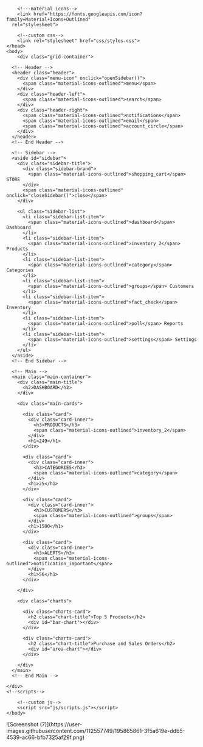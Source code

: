 <!DOCTYPE html>
<html lang="en">
    <head>
        <meta charset="utf-8">
        <meta name="viewport" content="width=device-width,initial-scale=1.0">
        <title>Admin Dashboard</title>
        <!--montserrat-->
        <link href="https://fonts.googleapis.com/css2?family=Montserrat:ital,wght@0,400;1,500&display=swap" rel="stylesheet">

        <!---material icons-->
        <link href="https://fonts.googleapis.com/icon?family=Material+Icons+Outlined"
      rel="stylesheet">

        <!--custom css-->
        <link rel="stylesheet" href="css/styles.css">
    </head>
    <body>
        <div class="grid-container">

      <!-- Header -->
      <header class="header">
        <div class="menu-icon" onclick="openSidebar()">
          <span class="material-icons-outlined">menu</span>
        </div>
        <div class="header-left">
          <span class="material-icons-outlined">search</span>
        </div>
        <div class="header-right">
          <span class="material-icons-outlined">notifications</span>
          <span class="material-icons-outlined">email</span>
          <span class="material-icons-outlined">account_circle</span>
        </div>
      </header>
      <!-- End Header -->

      <!-- Sidebar -->
      <aside id="sidebar">
        <div class="sidebar-title">
          <div class="sidebar-brand">
            <span class="material-icons-outlined">shopping_cart</span> STORE
          </div>
          <span class="material-icons-outlined" onclick="closeSidebar()">close</span>
        </div>

        <ul class="sidebar-list">
          <li class="sidebar-list-item">
            <span class="material-icons-outlined">dashboard</span> Dashboard
          </li>
          <li class="sidebar-list-item">
            <span class="material-icons-outlined">inventory_2</span> Products
          </li>
          <li class="sidebar-list-item">
            <span class="material-icons-outlined">category</span> Categories
          </li>
          <li class="sidebar-list-item"> 
            <span class="material-icons-outlined">groups</span> Customers
          </li>
          <li class="sidebar-list-item">
            <span class="material-icons-outlined">fact_check</span> Inventory
          </li>
          <li class="sidebar-list-item">
            <span class="material-icons-outlined">poll</span> Reports
          </li>
          <li class="sidebar-list-item">
            <span class="material-icons-outlined">settings</span> Settings
          </li>
        </ul>
      </aside>
      <!-- End Sidebar -->

      <!-- Main -->
      <main class="main-container">
        <div class="main-title">
          <h2>DASHBOARD</h2>
        </div>

        <div class="main-cards">

          <div class="card">
            <div class="card-inner">
              <h3>PRODUCTS</h3>
              <span class="material-icons-outlined">inventory_2</span>
            </div>
            <h1>249</h1>
          </div>

          <div class="card">
            <div class="card-inner">
              <h3>CATEGORIES</h3>
              <span class="material-icons-outlined">category</span>
            </div>
            <h1>25</h1>
          </div>

          <div class="card">
            <div class="card-inner">
              <h3>CUSTOMERS</h3>
              <span class="material-icons-outlined">groups</span>
            </div>
            <h1>1500</h1>
          </div>

          <div class="card">
            <div class="card-inner">
              <h3>ALERTS</h3>
              <span class="material-icons-outlined">notification_important</span>
            </div>
            <h1>56</h1>
          </div>

        </div>

        <div class="charts">

          <div class="charts-card">
            <h2 class="chart-title">Top 5 Products</h2>
            <div id="bar-chart"></div>
          </div>

          <div class="charts-card">
            <h2 class="chart-title">Purchase and Sales Orders</h2>
            <div id="area-chart"></div>
          </div>

        </div>
      </main>
      <!-- End Main -->

    </div>
    <!--scripts-->
<!--apexcharts-->
<script src="https://cdnjs.cloudflare.com/ajax/libs/apexcharts/3.36.0/apexcharts.min.js"></script>
        <!--custom js-->
        <script src="js/scripts.js"></script>
    </body>
</html>
![Screenshot (7)](https://user-images.githubusercontent.com/112557749/195865861-3f5a619e-ddb5-4539-ac66-bfb7325af29f.png)

